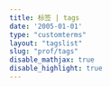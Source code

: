```yaml
---
title: 标签 | tags
date: '2005-01-01'
type: "customterms"
layout: "tagslist"
slug: "prof/tags"
disable_mathjax: true
disable_highlight: true
---
```


